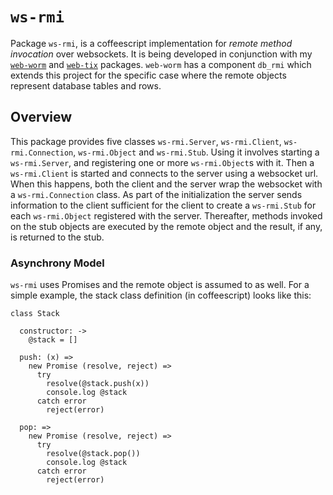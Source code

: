 # `ws-rmi`

Package `ws-rmi`, is a coffeescript implementation for *remote method
invocation* over websockets.  It is being developed in conjunction
with my [`web-worm`](https://github.com/alcarruth/web-worm) and
[`web-tix`](https://github.com/alcarruth/web-tix)
packages.  `web-worm` has a component `db_rmi` which
extends this project for the specific case where the remote objects
represent database tables and rows.

## Overview

This package provides five classes `ws-rmi.Server`, `ws-rmi.Client`,
`ws-rmi.Connection`, `ws-rmi.Object` and `ws-rmi.Stub`. Using it
involves starting a `ws-rmi.Server`, and registering one or more
`ws-rmi.Object`s with it. Then a `ws-rmi.Client` is started and
connects to the server using a websocket url.  When this happens, both
the client and the server wrap the websocket with a
`ws-rmi.Connection` class.  As part of the initialization the server
sends information to the client sufficient for the client to create a
`ws-rmi.Stub` for each `ws-rmi.Object` registered with the server.
Thereafter, methods invoked on the stub objects are executed by the
remote object and the result, if any, is returned to the stub.

### Asynchrony Model

`ws-rmi` uses Promises and the remote object is assumed to as well.
For a simple example, the stack class definition (in
coffeescript) looks like this:

```
class Stack

  constructor: ->
    @stack = []

  push: (x) =>
    new Promise (resolve, reject) =>
      try
        resolve(@stack.push(x))
        console.log @stack
      catch error
        reject(error)

  pop: =>
    new Promise (resolve, reject) =>
      try
        resolve(@stack.pop())
        console.log @stack
      catch error
        reject(error)
```
